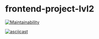 # frontend-project-lvl2
[![Maintainability](https://api.codeclimate.com/v1/badges/f3aa86e85df5d2531df6/maintainability)](https://codeclimate.com/github/takieDela/frontend-project-lvl2/maintainability)


[![asciicast](https://asciinema.org/a/DoZoq4grwALViEhyEKjycrNGo.svg)](https://asciinema.org/a/DoZoq4grwALViEhyEKjycrNGo)